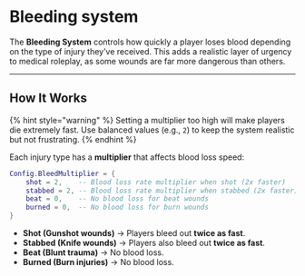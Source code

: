 # Bleeding system

The **Bleeding System** controls how quickly a player loses blood depending on the type of injury they’ve received. This adds a realistic layer of urgency to medical roleplay, as some wounds are far more dangerous than others.

***

## How It Works

{% hint style="warning" %}
Setting a multiplier too high will make players die extremely fast. Use balanced values (e.g., `2`) to keep the system realistic but not frustrating.
{% endhint %}

Each injury type has a **multiplier** that affects blood loss speed:

```lua
Config.BleedMultiplier = {
    shot = 2,    -- Blood loss rate multiplier when shot (2x faster)
    stabbed = 2, -- Blood loss rate multiplier when stabbed (2x faster)
    beat = 0,    -- No blood loss for beat wounds
    burned = 0,  -- No blood loss for burn wounds
}
```

* **Shot (Gunshot wounds)** → Players bleed out **twice as fast**.
* **Stabbed (Knife wounds)** → Players also bleed out **twice as fast**.
* **Beat (Blunt trauma)** → No blood loss.
* **Burned (Burn injuries)** → No blood loss.

